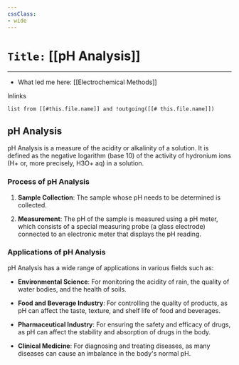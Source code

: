 ```yaml
---
cssClass:
- wide
---
```


# `Title:` [[pH Analysis]]
--- 

- What led me here: [[Electrochemical Methods]]

Inlinks
```dataview 
list from [[#this.file.name]] and !outgoing([[# this.file.name]]) 
```

## pH Analysis

pH Analysis is a measure of the acidity or alkalinity of a solution. It is defined as the negative logarithm (base 10) of the activity of hydronium ions (H+ or, more precisely, H3O+ aq) in a solution.

### Process of pH Analysis

1. **Sample Collection**: The sample whose pH needs to be determined is collected.

2. **Measurement**: The pH of the sample is measured using a pH meter, which consists of a special measuring probe (a glass electrode) connected to an electronic meter that displays the pH reading.

### Applications of pH Analysis

pH Analysis has a wide range of applications in various fields such as:

- **Environmental Science**: For monitoring the acidity of rain, the quality of water bodies, and the health of soils.

- **Food and Beverage Industry**: For controlling the quality of products, as pH can affect the taste, texture, and shelf life of food and beverages.

- **Pharmaceutical Industry**: For ensuring the safety and efficacy of drugs, as pH can affect the stability and absorption of drugs in the body.

- **Clinical Medicine**: For diagnosing and treating diseases, as many diseases can cause an imbalance in the body's normal pH.

